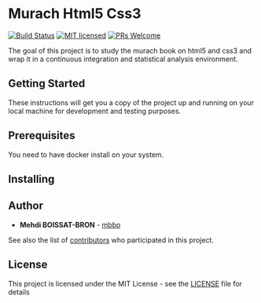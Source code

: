 # Murach Html5 Css3

[![Build Status](https://travis-ci.org/mbbo/murach-html5-css3.svg?branch=master)](https://travis-ci.org/mbbo/murach-html5-css3)
[![MIT licensed](https://img.shields.io/badge/license-MIT-blue.svg)](./LICENSE)
[![PRs Welcome](https://img.shields.io/badge/PRs-welcome-brightgreen.svg)](http://makeapullrequest.com)

The goal of this project is to study the murach book on html5 and css3 and wrap it in a continuous integration and statistical analysis environment.

## Getting Started

These instructions will get you a copy of the project up and running on your local machine for development and testing purposes.

## Prerequisites

You need to have docker install on your system.

## Installing

## Author

* **Mehdi BOISSAT-BRON** - [mbbo](https://github.com/mbbo)

See also the list of [contributors](https://github.com/mbbo/murach-html5-css3/graphs/contributors) who participated in this project.

## License

This project is licensed under the MIT License - see the [LICENSE](LICENSE) file for details